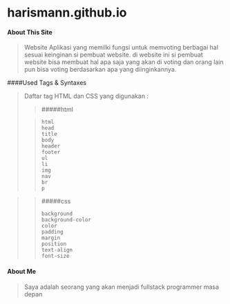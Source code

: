 # harismann.github.io

#### About This Site

> Website Aplikasi yang memilki fungsi untuk memvoting berbagai hal sesuai keinginan si pembuat website. di website ini si pembuat website bisa membuat hal apa saja yang akan di voting dan orang lain pun bisa voting berdasarkan apa yang diinginkannya.

####Used Tags & Syntaxes

>Daftar tag HTML dan CSS yang digunakan :
>
>> #####html
>
>> ```
>> html
>> head
>> title
>> body
>> header
>> footer
>> ul
>> li
>> img
>> nav
>> br
>> p
>> ```

> > #####css
> >
> > ```
> > background
> > background-color
> > color
> > padding
> > margin
> > position
> > text-align
> > font-size
> > ```

#### About Me
> Saya adalah seorang yang akan menjadi fullstack programmer masa depan